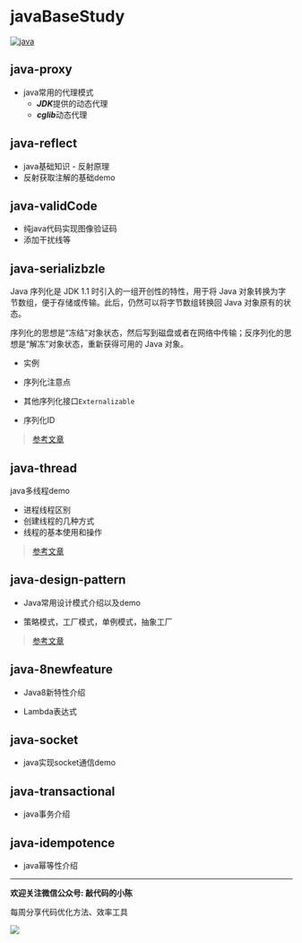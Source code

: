 # javaBaseStudy

[![java](https://img.shields.io/badge/JAVA-1.8+-green.svg)](#java-proxy)

## java-proxy

- java常用的代理模式
  - ***JDK***提供的动态代理
  - ***cglib***动态代理

## java-reflect

- java基础知识 - 反射原理
- 反射获取注解的基础demo

## java-validCode

- 纯java代码实现图像验证码
- 添加干扰线等

## java-serializbzle

Java 序列化是 JDK 1.1 时引入的一组开创性的特性，用于将 Java 对象转换为字节数组，便于存储或传输。此后，仍然可以将字节数组转换回 Java 对象原有的状态。

序列化的思想是“冻结”对象状态，然后写到磁盘或者在网络中传输；反序列化的思想是“解冻”对象状态，重新获得可用的 Java 对象。

* 实例

* 序列化注意点

* 其他序列化接口`Externalizable`

* 序列化ID

>[参考文章](https://mp.weixin.qq.com/s/qV9Ius76bo7GIKu0S-XZQA)

## java-thread

java多线程demo

* 进程线程区别
* 创建线程的几种方式
* 线程的基本使用和操作

> [参考文章](https://www.cnblogs.com/xiaoxi/p/7581899.html)

## java-design-pattern

* Java常用设计模式介绍以及demo

* 策略模式，工厂模式，单例模式，抽象工厂

> [参考文章](https://www.runoob.com/design-pattern/strategy-pattern.html)

## java-8newfeature

* Java8新特性介绍

* Lambda表达式

## java-socket

* java实现socket通信demo

## java-transactional

* java事务介绍

## java-idempotence

* java幂等性介绍

---

**欢迎关注微信公众号: 敲代码的小陈**

每周分享代码优化方法、效率工具

![](F:/HS_Study/javaBaseStudy/document/images/wechatqr.png)